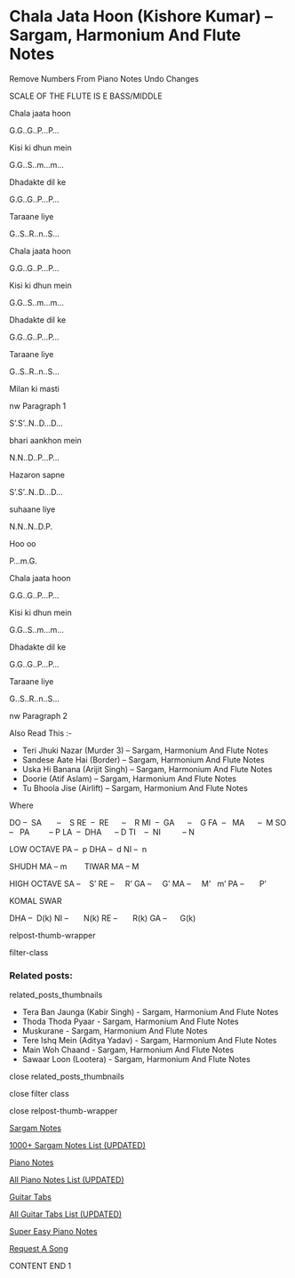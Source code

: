 
# Chala Jata Hoon (Kishore Kumar) – Sargam, Harmonium And Flute Notes

Remove Numbers From Piano Notes
Undo Changes

SCALE OF THE FLUTE IS E BASS/MIDDLE

Chala jaata hoon

G.G..G..P…P…

Kisi ki dhun mein

G.G..S..m…m…

Dhadakte dil ke

G.G..G..P…P…

Taraane liye

G..S..R..n..S…

Chala jaata hoon

G.G..G..P…P…

Kisi ki dhun mein

G.G..S..m…m…

Dhadakte dil ke

G.G..G..P…P…

Taraane liye

G..S..R..n..S…

Milan ki masti

nw Paragraph 1

S’.S’..N..D…D…

bhari aankhon mein

N.N..D..P…P…

Hazaron sapne

S’.S’..N..D…D…

suhaane liye

N.N..N..D.P.

Hoo oo

P…m.G.

Chala jaata hoon

G.G..G..P…P…

Kisi ki dhun mein

G.G..S..m…m…

Dhadakte dil ke

G.G..G..P…P…

Taraane liye

G..S..R..n..S…

nw Paragraph 2

Also Read This :-

* Teri Jhuki Nazar (Murder 3) – Sargam, Harmonium And Flute Notes
* Sandese Aate Hai (Border) – Sargam, Harmonium And Flute Notes
* Uska Hi Banana (Arijit Singh) – Sargam, Harmonium And Flute Notes
* Doorie (Atif Aslam) – Sargam, Harmonium And Flute Notes
* Tu Bhoola Jise (Airlift) – Sargam, Harmonium And Flute Notes

Where

DO –  SA       –    S
RE  –  RE      –    R
MI  –  GA      –    G
FA  –   MA      –  M
SO  –   PA         – P
LA  –  DHA      – D
TI    –  NI          – N

LOW OCTAVE
PA –  p
DHA –  d
NI –  n

SHUDH MA – m        TIWAR MA – M

HIGH OCTAVE
SA –    S’
RE –     R’
GA –     G’
MA –     M’   m’
PA –       P’

KOMAL SWAR

DHA –  D(k)
NI –       N(k)
RE –       R(k)
GA –      G(k)

relpost-thumb-wrapper

filter-class

### Related posts:

related_posts_thumbnails

* Tera Ban Jaunga (Kabir Singh) - Sargam, Harmonium And Flute Notes
* Thoda Thoda Pyaar - Sargam, Harmonium And Flute Notes
* Muskurane - Sargam, Harmonium And Flute Notes
* Tere Ishq Mein (Aditya Yadav) - Sargam, Harmonium And Flute Notes
* Main Woh Chaand - Sargam, Harmonium And Flute Notes
* Sawaar Loon (Lootera) - Sargam, Harmonium And Flute Notes

close related_posts_thumbnails

close filter class

close relpost-thumb-wrapper

[Sargam Notes](https://www.notationsworld.com/sargam-notes.html)

[1000+ Sargam Notes List (UPDATED)](https://www.notationsworld.com/all-songs-list-sargam-notes.html)

[Piano Notes](https://www.notationsworld.com/piano-notes.html)

[All Piano Notes List (UPDATED)](https://www.notationsworld.com/all-songs-list-piano-notes.html)

[Guitar Tabs](https://www.notationsworld.com/guitar-tabs.html)

[All Guitar Tabs List (UPDATED)](https://www.notationsworld.com/all-songs-list-guitar-tabs.html)

[Super Easy Piano Notes](https://studywall.in/)

[Request A Song](https://www.notationsworld.com/request-a-song.html)

CONTENT END 1

